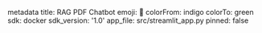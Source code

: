 metadata
title: RAG PDF Chatbot
emoji: 📄
colorFrom: indigo
colorTo: green
sdk: docker
sdk_version: '1.0'
app_file: src/streamlit_app.py
pinned: false